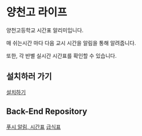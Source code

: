 # 양천고 라이프

양천고등학교 시간표 알리미입니다.

매 쉬는시간 마다 다음 교시 시간을 알림을 통해 알려줍니다.

또한, 각 반별 실시간 시간표를 확인할 수 있습니다.

## 설치하러 가기

[설치하기](https://yclife.helgisnw.com/)

## Back-End Repository

[푸시 알림, 시간표](https://github.com/neridisoq/yangcheonlife-srv)
[급식표](https://github.com/dkqdkq/ycl)
